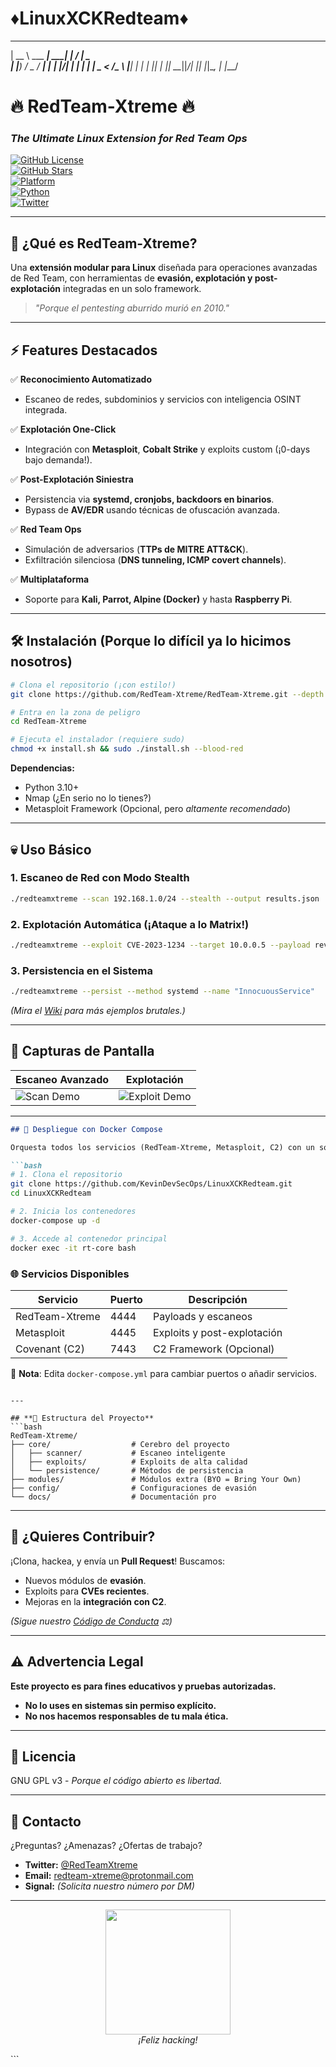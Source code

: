 # ♦️LinuxXCKRedteam♦️
_____           ______      __  __         
|  __ \ ___  ___|  ____|    |  \/  |_   _  
| |__) / _ \/ __| |__ ______| |\/| | | | | 
|  _ <  __/\__ \  __|______| |  | | |_| | 
|_| \_\___||___/_|         |_|  |_|\__, | 
                                  |___/
# 🔥 **RedTeam-Xtreme** 🔥  
### *The Ultimate Linux Extension for Red Team Ops*  

[![GitHub License](https://img.shields.io/github/license/RedTeam-Xtreme/RedTeam-Xtreme?color=bloodred)](https://github.com/RedTeam-Xtreme/RedTeam-Xtreme/blob/main/LICENSE)  
[![GitHub Stars](https://img.shields.io/github/stars/RedTeam-Xtreme/RedTeam-Xtreme?style=social)](https://github.com/RedTeam-Xtreme/RedTeam-Xtreme/stargazers)  
[![Platform](https://img.shields.io/badge/Platform-Linux-black)](https://github.com/RedTeam-Xtreme/RedTeam-Xtreme)  
[![Python](https://img.shields.io/badge/Python-3.10%2B-cyan)](https://www.python.org/)  
[![Twitter](https://img.shields.io/twitter/follow/RedTeamXtreme?style=social)](https://twitter.com/RedTeamXtreme)  

---

## **🚀 ¿Qué es RedTeam-Xtreme?**  
Una **extensión modular para Linux** diseñada para operaciones avanzadas de Red Team, con herramientas de **evasión, explotación y post-explotación** integradas en un solo framework.  

> *"Porque el pentesting aburrido murió en 2010."*  

---

## **⚡ Features Destacados**  
✅ **Reconocimiento Automatizado**  
- Escaneo de redes, subdominios y servicios con inteligencia OSINT integrada.  

✅ **Explotación One-Click**  
- Integración con **Metasploit**, **Cobalt Strike** y exploits custom (¡0-days bajo demanda!).  

✅ **Post-Explotación Siniestra**  
- Persistencia via **systemd, cronjobs, backdoors en binarios**.  
- Bypass de **AV/EDR** usando técnicas de ofuscación avanzada.  

✅ **Red Team Ops**  
- Simulación de adversarios (**TTPs de MITRE ATT&CK**).  
- Exfiltración silenciosa (**DNS tunneling, ICMP covert channels**).  

✅ **Multiplataforma**  
- Soporte para **Kali, Parrot, Alpine (Docker)** y hasta **Raspberry Pi**.  

---

## **🛠️ Instalación (Porque lo difícil ya lo hicimos nosotros)**  

```bash
# Clona el repositorio (¡con estilo!)  
git clone https://github.com/RedTeam-Xtreme/RedTeam-Xtreme.git --depth 1  

# Entra en la zona de peligro  
cd RedTeam-Xtreme  

# Ejecuta el instalador (requiere sudo)  
chmod +x install.sh && sudo ./install.sh --blood-red  
```

**Dependencias:**  
- Python 3.10+  
- Nmap (¿En serio no lo tienes?)  
- Metasploit Framework (Opcional, pero *altamente recomendado*)  

---

## **💀 Uso Básico**  

### **1. Escaneo de Red con Modo Stealth**  
```bash
./redteamxtreme --scan 192.168.1.0/24 --stealth --output results.json  
```

### **2. Explotación Automática (¡Ataque a lo Matrix!)**  
```bash
./redteamxtreme --exploit CVE-2023-1234 --target 10.0.0.5 --payload reverse_https  
```

### **3. Persistencia en el Sistema**  
```bash
./redteamxtreme --persist --method systemd --name "InnocuousService"  
```

*(Mira el [Wiki](https://github.com/RedTeam-Xtreme/RedTeam-Xtreme/wiki) para más ejemplos brutales.)*  

---

## **🎨 Capturas de Pantalla**  
| **Escaneo Avanzado** | **Explotación** |  
|----------------------|----------------|  
| ![Scan Demo](https://via.placeholder.com/400x200/000000/FFFFFF?text=Stealth+Scan+Mode) | ![Exploit Demo](https://via.placeholder.com/400x200/000000/FFFFFF?text=Exploiting+CVE-2023-1234) |  


---
```markdown
## 🐋 Despliegue con Docker Compose  

Orquesta todos los servicios (RedTeam-Xtreme, Metasploit, C2) con un solo comando:  

```bash
# 1. Clona el repositorio
git clone https://github.com/KevinDevSecOps/LinuxXCKRedteam.git
cd LinuxXCKRedteam

# 2. Inicia los contenedores
docker-compose up -d

# 3. Accede al contenedor principal
docker exec -it rt-core bash
```

### 🌐 Servicios Disponibles  
| Servicio       | Puerto  | Descripción                |  
|----------------|---------|----------------------------|  
| RedTeam-Xtreme | 4444    | Payloads y escaneos         |  
| Metasploit     | 4445    | Exploits y post-explotación |  
| Covenant (C2)  | 7443    | C2 Framework (Opcional)     |  

📌 **Nota**: Edita `docker-compose.yml` para cambiar puertos o añadir servicios.  
```

---

## **🧠 Estructura del Proyecto**  
```bash
RedTeam-Xtreme/  
├── core/                  # Cerebro del proyecto  
│   ├── scanner/           # Escaneo inteligente  
│   ├── exploits/          # Exploits de alta calidad  
│   └── persistence/       # Métodos de persistencia  
├── modules/               # Módulos extra (BYO = Bring Your Own)  
├── config/                # Configuraciones de evasión  
└── docs/                  # Documentación pro  
```

---

## **🤝 ¿Quieres Contribuir?**  
¡Clona, hackea, y envía un **Pull Request**! Buscamos:  
- Nuevos módulos de **evasión**.  
- Exploits para **CVEs recientes**.  
- Mejoras en la **integración con C2**.  

*(Sigue nuestro [Código de Conducta](https://github.com/RedTeam-Xtreme/RedTeam-Xtreme/blob/main/CODE_OF_CONDUCT.md) ⚖️)*  

---

## **⚠️ Advertencia Legal**  
**Este proyecto es para fines educativos y pruebas autorizadas.**  
- **No lo uses en sistemas sin permiso explícito.**  
- **No nos hacemos responsables de tu mala ética.**  

---

## **📜 Licencia**  
GNU GPL v3 - *Porque el código abierto es libertad.*  

---

## **📡 Contacto**  
¿Preguntas? ¿Amenazas? ¿Ofertas de trabajo?  
- **Twitter:** [@RedTeamXtreme](https://twitter.com/RedTeamXtreme)  
- **Email:** redteam-xtreme@protonmail.com  
- **Signal:** *(Solicita nuestro número por DM)*  

---

<p align="center">
  <img src="https://media.giphy.com/media/Ll4O1dG0sdZCHNfNAK/giphy.gif" width="200">  
  <br>  
  <em>¡Feliz hacking!</em>  
</p>
```


